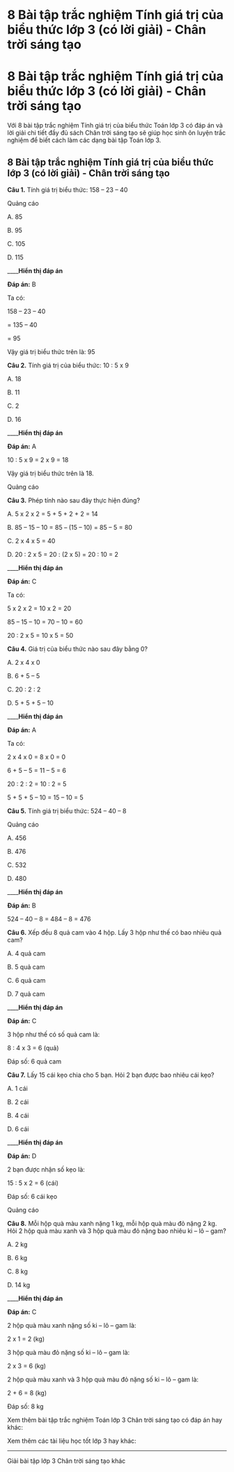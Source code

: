 # 8 Bài tập trắc nghiệm Tính giá trị của biểu thức lớp 3 (có lời giải) - Chân trời sáng tạo

# 8 Bài tập trắc nghiệm Tính giá trị của biểu thức lớp 3 (có lời giải) - Chân trời sáng tạo

Với 8 bài tập trắc nghiệm Tính giá trị của biểu thức Toán lớp 3 có đáp án và lời giải chi tiết đầy đủ sách Chân trời sáng tạo sẽ giúp học sinh ôn luyện trắc nghiệm để biết cách làm các dạng bài tập Toán lớp 3.

## 8 Bài tập trắc nghiệm Tính giá trị của biểu thức lớp 3 (có lời giải) - Chân trời sáng tạo

**Câu 1.** Tính giá trị biểu thức: 158 – 23 – 40

Quảng cáo

A. 85

B. 95

C. 105

D. 115

____**Hiển thị đáp án**

**Đáp án:** B

Ta có: 

158 – 23 – 40 

= 135 – 40 

= 95

Vậy giá trị biểu thức trên là: 95

**Câu 2.** Tính giá trị của biểu thức: 10 : 5 x 9

A. 18

B. 11

C. 2

D. 16

____**Hiển thị đáp án**

**Đáp án:** A

10 : 5 x 9 = 2 x 9 = 18

Vậy giá trị biểu thức trên là 18.

Quảng cáo

**Câu 3.** Phép tính nào sau đây thực hiện đúng?

A. 5 x 2 x 2 = 5 + 5 + 2 + 2 = 14

B. 85 – 15 – 10 = 85 – (15 – 10) = 85 – 5 = 80

C. 2 x 4 x 5 = 40

D. 20 : 2 x 5 = 20 : (2 x 5) = 20 : 10 = 2

____**Hiển thị đáp án**

**Đáp án:** C

Ta có: 

5 x 2 x 2 = 10 x 2 = 20

85 – 15 – 10 = 70 – 10 = 60

20 : 2 x 5 = 10 x 5 = 50

**Câu 4.** Giá trị của biểu thức nào sau đây bằng 0?

A. 2 x 4 x 0

B. 6 + 5 – 5

C. 20 : 2 : 2

D. 5 + 5 + 5 – 10

____**Hiển thị đáp án**

**Đáp án:** A

Ta có: 

2 x 4 x 0 = 8 x 0 = 0

6 + 5 – 5 = 11 – 5 = 6

20 : 2 : 2 = 10 : 2 = 5

5 + 5 + 5 – 10 = 15 – 10 = 5

**Câu 5.** Tính giá trị biểu thức: 524 – 40 – 8

Quảng cáo

A. 456

B. 476

C. 532

D. 480

____**Hiển thị đáp án**

**Đáp án:** B

524 – 40 – 8 = 484 – 8 = 476

**Câu 6.** Xếp đều 8 quả cam vào 4 hộp. Lấy 3 hộp như thế có bao nhiêu quả cam?

A. 4 quả cam

B. 5 quả cam

C. 6 quả cam

D. 7 quả cam

____**Hiển thị đáp án**

**Đáp án:** C

3 hộp như thế có số quả cam là:

8 : 4 x 3 = 6 (quả) 

Đáp số: 6 quả cam

**Câu 7.** Lấy 15 cái kẹo chia cho 5 bạn. Hỏi 2 bạn được bao nhiêu cái kẹo?

A. 1 cái

B. 2 cái

B. 4 cái

D. 6 cái

____**Hiển thị đáp án**

**Đáp án:** D

2 bạn được nhận số kẹo là:

15 : 5 x 2 = 6 (cái)

Đáp số: 6 cái kẹo

Quảng cáo

**Câu 8.** Mỗi hộp quà màu xanh nặng 1 kg, mỗi hộp quà màu đỏ nặng 2 kg. Hỏi 2 hộp quà màu xanh và 3 hộp quà màu đỏ nặng bao nhiêu ki – lô – gam?

A. 2 kg

B. 6 kg

C. 8 kg

D. 14 kg

____**Hiển thị đáp án**

**Đáp án:** C

2 hộp quà màu xanh nặng số ki – lô – gam là:

2 x 1 = 2 (kg)

3 hộp quà màu đỏ nặng số ki – lô – gam là:

2 x 3 = 6 (kg)

2 hộp quà màu xanh và 3 hộp quà màu đỏ nặng số ki – lô – gam là:

2 + 6 = 8 (kg)

Đáp số: 8 kg

Xem thêm bài tập trắc nghiệm Toán lớp 3 Chân trời sáng tạo có đáp án hay khác:

Xem thêm các tài liệu học tốt lớp 3 hay khác:

* * *

Giải bài tập lớp 3 Chân trời sáng tạo khác
